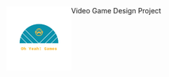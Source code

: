 <img src="/Logo_files/logo_transparent.png" alt="drawing" width="130" height="130" align="left" alt="Super Springer"/>
Video Game Design Project
